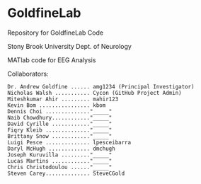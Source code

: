 # GoldfineLab
Repository for GoldfineLab Code

Stony Brook University
Dept. of Neurology

MATlab code for EEG Analysis

Collaborators:

	Dr. Andrew Goldfine ...... amg1234 (Principal Investigator)
	Nicholas Walsh ........... Cycon (GitHub Project Admin)
	Miteshkumar Ahir ......... mahir123
	Kevin Bom ................ kbom
	Dennis Choi .............."_____"
	Naib Chowdhury............"_____"
	David Cyrille ............"_____"
	Fiqry Kleib .............."_____"
	Brittany Snow ............"_____"
	Luigi Pesce .............. lpesceibarra
	Daryl McHugh ............. dmchugh
	Joseph Kuruvilla ........."_____"
	Lucas Martins ............"_____"
	Chris Christodoulou ......"_____"
	Steven Carey.............. SteveCGold
	

